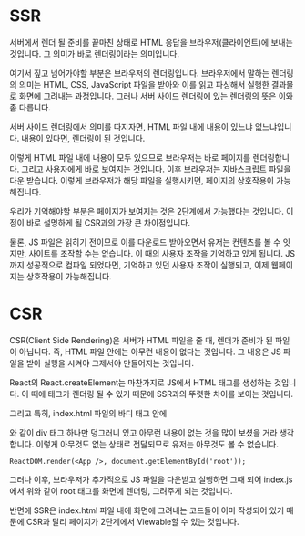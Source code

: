 # SSR

서버에서 렌더 될 준비를 끝마친 상태로 HTML 응답을 브라우저(클라이언트)에 보내는 것입니다. 그 의미가 바로 렌더링이라는 의미입니다.

여기서 짚고 넘어가야할 부분은 브라우저의 렌더링입니다. 브라우저에서 말하는 렌더링의 의미는 HTML, CSS, JavaScript 파일을 받아와 이를 읽고 파싱해서 실행한 결과물로 화면에 그려내는 과정입니다. 그러나 서버 사이드 렌더링에 있는 렌더링의 뜻은 이와 좀 다릅니다.

서버 사이드 렌더링에서 의미를 따지자면, HTML 파일 내에 내용이 있느냐 없느냐입니다. 내용이 있다면, 렌더링이 된 것입니다.

이렇게 HTML 파일 내에 내용이 모두 있으므로 브라우저는 바로 페이지를 렌더링합니다. 그리고 사용자에게 바로 보여지는 것입니다. 이후 브라우저는 자바스크립트 파일을 다운 받습니다. 이렇게 브라우저가 해당 파일을 실행시키면, 페이지의 상호작용이 가능해집니다.

우리가 기억해야할 부분은 페이지가 보여지는 것은 2단계에서 가능했다는 것입니다. 이 점이 바로 설명하게 될 CSR과의 가장 큰 차이점입니다.

물론, JS 파일은 읽히기 전이므로 이를 다운로드 받아오면서 유저는 컨텐츠를 볼 수 잇지만, 사이트를 조작할 수는 없습니다. 이 때의 사용자 조작을 기억하고 있게 됩니다. JS까지 성공적으로 컴파일 되었다면, 기억하고 있던 사용자 조작이 실행되고, 이제 웹페이지는 상호작용이 가능해집니다.


# CSR

CSR(Client Side Rendering)은 서버가 HTML 파일을 줄 때, 렌더가 준비가 된 파일이 아닙니다. 즉, HTML 파일 안에는 아무런 내용이 없다는 것입니다. 그 내용은 JS 파일을 받아 실행을 시켜야 그제서야 만들어지는 것입니다.

React의 React.createElement는 마찬가지로 JS에서 HTML 태그를 생성하는 것입니다. 이 때에 태그가 렌더링 될 수 있기 때문에 SSR과의 뚜렷한 차이를 보이는 것입니다.

그리고 특히, index.html 파일의 바디 태그 안에 <div id="root"></div>와 같이 div 태그 하나만 덩그러니 있고 아무런 내용이 없는 것을 많이 보셨을 거라 생각합니다. 이렇게 아무것도 없는 상태로 전달되므로 유저는 아무것도 볼 수 없습니다.

```
ReactDOM.render(<App />, document.getElementById('root'));
```

그러나 이후, 브라우저가 추가적으로 JS 파일을 다운받고 실행하면 그때 되어 index.js에서 위와 같이 root 태그를 화면에 렌더링, 그려주게 되는 것입니다.

반면에 SSR은 index.html 파일 내에 화면에 그려내는 코드들이 이미 작성되어 있기 때문에 CSR과 달리 페이지가 2단계에서 Viewable할 수 있는 것입니다.